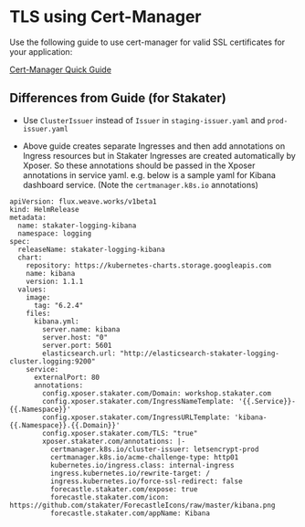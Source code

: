 # TLS using Cert-Manager

Use the following guide to use cert-manager for valid SSL certificates for your application:

[Cert-Manager Quick Guide](https://cert-manager.readthedocs.io/en/latest/tutorials/acme/quick-start/index.html)

## Differences from Guide (for Stakater)

* Use `ClusterIssuer` instead of `Issuer` in `staging-issuer.yaml` and `prod-issuer.yaml`

* Above guide creates separate Ingresses and then add annotations on Ingress resources but in Stakater Ingresses are created automatically by Xposer. So these annotations should be passed in the Xposer annotations in service yaml. e.g. below is a sample yaml for Kibana dashboard service. (Note the `certmanager.k8s.io` annotations)

```
apiVersion: flux.weave.works/v1beta1
kind: HelmRelease
metadata:
  name: stakater-logging-kibana
  namespace: logging
spec:
  releaseName: stakater-logging-kibana
  chart:
    repository: https://kubernetes-charts.storage.googleapis.com
    name: kibana
    version: 1.1.1
  values:
    image:
      tag: "6.2.4"
    files:
      kibana.yml:
        server.name: kibana
        server.host: "0"
        server.port: 5601
        elasticsearch.url: "http://elasticsearch-stakater-logging-cluster.logging:9200"
    service:
      externalPort: 80
      annotations:
        config.xposer.stakater.com/Domain: workshop.stakater.com
        config.xposer.stakater.com/IngressNameTemplate: '{{.Service}}-{{.Namespace}}'
        config.xposer.stakater.com/IngressURLTemplate: 'kibana-{{.Namespace}}.{{.Domain}}'
        config.xposer.stakater.com/TLS: "true"
        xposer.stakater.com/annotations: |-
          certmanager.k8s.io/cluster-issuer: letsencrypt-prod
          certmanager.k8s.io/acme-challenge-type: http01
          kubernetes.io/ingress.class: internal-ingress
          ingress.kubernetes.io/rewrite-target: /
          ingress.kubernetes.io/force-ssl-redirect: false
          forecastle.stakater.com/expose: true
          forecastle.stakater.com/icon: https://github.com/stakater/ForecastleIcons/raw/master/kibana.png
          forecastle.stakater.com/appName: Kibana
```